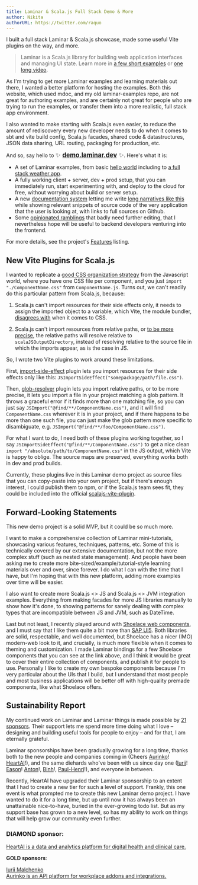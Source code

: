```yaml
---
title: Laminar & Scala.js Full Stack Demo & More
author: Nikita
authorURL: https://twitter.com/raquo
---
```


I built a full stack Laminar & Scala.js showcase, made some useful Vite plugins on the way, and more.

<!--truncate-->

> Laminar is a Scala.js library for building web application interfaces and managing UI state. Learn more in [a few short examples](https://demo.laminar.dev) or [one long video](https://www.youtube.com/watch?v=L_AHCkl6L-Q).

As I'm trying to get more Laminar examples and learning materials out there, I wanted a better platform for hosting the examples. Both this website, which used mdoc, and my old laminar-examples repo, are not great for authoring examples, and are certainly not great for people who are trying to run the examples, or transfer them into a more realistic, full stack app environment.

I also wanted to make starting with Scala.js even easier, to reduce the amount of rediscovery every new developer needs to do when it comes to sbt and vite build config, Scala.js facades, shared code & datastructures, JSON data sharing, URL routing, packaging for production, etc.

And so, say hello to <span style="font-size:120%">✨ **[demo.laminar.dev](https://demo.laminar.dev/)** ✨</span>. Here's what it is:

- A set of Laminar examples, from basic [hello world](https://demo.laminar.dev/app/basic/hello) including to [a full stack weather app](https://demo.laminar.dev/app/weather/gradient/squamish).
- A fully working client + server, dev + prod setup, that you can immediately run, start experimenting with, and deploy to the cloud for free, without worrying about build or server setup.
- A new [documentation system](https://demo.laminar.dev/app/integrations/code-snippets) letting me write [long narratives like this](https://demo.laminar.dev/app/integrations/waypoint-url-routing) while showing relevant snippets of source code of the very application that the user is looking at, with links to full sources on Github.
- Some [opinionated ramblings](https://github.com/raquo/laminar-full-stack-demo/#suggested-css-styling-strategy) that badly need further editing, that I nevertheless hope will be useful to backend developers venturing into the frontend.

For more details, see the project's [Features](https://github.com/raquo/laminar-full-stack-demo/#features) listing.


## New Vite Plugins for Scala.js

I wanted to replicate a [good CSS organization strategy](https://github.com/raquo/laminar-full-stack-demo/#suggested-css-styling-strategy) from the Javascript world, where you have one CSS file per component, and you just `import "./ComponentName.css"` from `ComponentName.js`. Turns out, we can't readily do this particular pattern from Scala.js, because:

1) Scala.js can't import resources for their side effects only, it needs to assign the imported object to a variable, which  Vite, the module bundler, [disagrees with](https://discord.com/channels/632150470000902164/635668814956068864/1161984220814643241) when it comes to CSS.

2) Scala.js can't import resources from relative paths, or [to be more precise](https://discord.com/channels/632150470000902164/635668814956068864/1161932392009826314), the relative paths will resolve relative to `scalaJSOutputDirectory`, instead of resolving relative to the source file in which the imports appear, as is the case in JS.

So, I wrote two Vite plugins to work around these limitations.

First, [import-side-effect](https://github.com/raquo/laminar-full-stack-demo/blob/a44a8d829d9d23160f9932277cbbf0d1a5ea19ab/client/vite-plugins/import-side-effect.js) plugin lets you import resources for their side effects only like this: `JSImportSideEffect("somepackage/path/file.css")`.

Then, [glob-resolver](https://github.com/raquo/laminar-full-stack-demo/blob/a44a8d829d9d23160f9932277cbbf0d1a5ea19ab/client/vite-plugins/glob-resolver.js) plugin lets you import relative paths, or to be more precise, it lets you import a file in your project matching a glob pattern. It throws a graceful error if it finds more than one matching file, so you can just say `JSImport("@find/**/ComponentName.css")`, and it will find `ComponentName.css` wherever it is in your project, and if there happens to be more than one such file, you can just make the glob pattern more specific to disambiguate, e.g. `JSImport("@find/**/foo/ComponentName.css")`.

For what I want to do, I need both of these plugins working together, so I say `JSImportSideEffect("@find/**/ComponentName.css")` to get a nice clean `import "/absolute/path/to/ComponentName.css"` in the JS output, which Vite is happy to oblige. The source maps are preserved, everything works both in dev and prod builds.

Currently, these plugins live in this Laminar demo project as source files that you can copy-paste into your own project, but if there's enough interest, I could publish them to npm, or if the Scala.js team sees fit, they could be included into the official [scalajs-vite-plugin](https://github.com/scala-js/vite-plugin-scalajs).


## Forward-Looking Statements

This new demo project is a solid MVP, but it could be so much more.

I want to make a comprehensive collection of Laminar mini-tutorials, showcasing various features, techniques, patterns, etc. Some of this is technically covered by our extensive documentation, but not the more complex stuff (such as nested state management). And people have been asking me to create more bite-sized/example/tutorial-style learning materials over and over, since forever. I do what I can with the time that I have, but I'm hoping that with this new platform, adding more examples over time will be easier.  

I also want to create more Scala.js <> JS and Scala.js <> JVM integration examples. Everything from making facades for more JS libraries manually to show how it's done, to showing patterns for sanely dealing with complex types that are incompatible between JS and JVM, such as DateTime.

Last but not least, I recently played around with [Shoelace web components](https://demo.laminar.dev/app/integrations/web-components/shoelace), and I must say that I like them quite a bit more than [SAP UI5](https://github.com/sherpal/LaminarSAPUI5Bindings). Both libraries are solid, respectable, and well documented, but Shoelace has a nicer (IMO) modern-web look to it, and crucially, is much more flexible when it comes to theming and customization. I made Laminar bindings for a few Shoelace components that you can see at the link above, and I think it would be great to cover their entire collection of components, and publish it for people to use. Personally I like to create my own bespoke components because I'm very particular about the UIs that I build, but I understand that most people and most business applications will be better off with high-quality premade components, like what Shoelace offers.


## Sustainability Report

My continued work on Laminar and Laminar things is made possible by [21 sponsors](https://github.com/sponsors/raquo/). Their support lets me spend more time doing what I love – designing and building useful tools for people to enjoy – and for that, I am eternally grateful.

Laminar sponsorships have been gradually growing for a long time, thanks both to the new people and companies coming in (Cheers [Aurinko](https://www.aurinko.io/)! [HeartAI](https://heartai.net/)!), and the same diehards who've been with us since day one ([Iurii](https://github.com/yurique)! [Eason](https://github.com/doofin)! [Anton](https://github.com/keynmol)!, [Binh](https://github.com/ngbinh)!, [Paul-Henri](https://github.com/phfroidmont)!), and everyone in between.

Recently, HeartAI have upgraded their Laminar sponsorship to an extent that I had to create a new tier for such a level of support. Frankly, this one event is what prompted me to create this new Laminar demo project. I have wanted to do it for a long time, but up until now it has always been an unattainable nice-to-have, buried in the ever-growing todo list. But as my support base has grown to a new level, so has my ability to work on things that will help grow our community even further.


### DIAMOND sponsor:

<div class="-sponsorsList x-alignItemsStart x-justifyContentCenter">
<div class="-sponsor x-diamond x-company x-heartai">
  <a class="x-noHover" href="https://www.heartai.net/">
    <img class="-logo" src="/img/sponsors/heartai.svg" alt="" />
    <div class="-tagline"><u>HeartAI</u> is a data and analytics platform for digital health and clinical care.</div>
  </a>
</div>
</div>

**GOLD sponsors**:

<div class="-sponsorsList x-alignItemsEnd">
  <div class="-sponsor x-person x-yurique">
    <img class="-avatar x-rounded" src="/img/sponsors/yurique.jpg" alt="" />
    <div class="-text">
      <div class="-name"><a href="https://github.com/yurique">Iurii Malchenko</a></div>
    </div>
  </div>
  <div class="-sponsor x-company x-aurinko">
    <a class="x-noHover" href="https://www.aurinko.io/">
      <img class="-logo" src="/img/sponsors/aurinko-light-250px.png" alt="" />
      <div class="-tagline"><u>Aurinko</u> is an API platform for workplace addons and integrations.</div>
    </a>
  </div>
</div>
